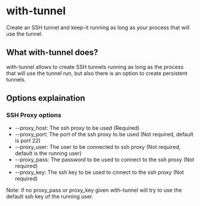 # with-tunnel
Create an SSH tunnel and keep-it running as long as your process that will use the tunnel.
## What with-tunnel does?
with-tunnel allows to create SSH tunnels running as long as the process that will use the tunnel run, but also there is an option to create persistent tunnels.
## Options explaination
### SSH Proxy options
* --proxy_host: The ssh proxy to be used (Required)
* --proxy_port: The port of the ssh proxy to be used (Not required, default is port 22)
* --proxy_user: The user to be connected to ssh proxy (Not required, default is the running user)
* --proxy_pass: The password to be used to connect to the ssh proxy (Not required)
* --proxy_key:  The ssh key to be used to cinnect to the ssh proxy (Not required)

Note: if no proxy_pass or proxy_key given with-tunnel will try to use the default ssh key of the running user.
